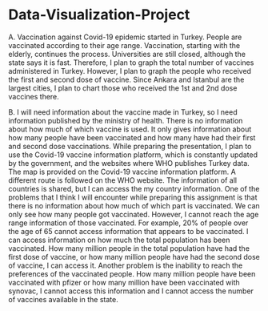 # Data-Visualization-Project

A. Vaccination against Covid-19 epidemic started in Turkey. People are vaccinated according to their age range. Vaccination, starting with the elderly, continues the process. Universities are still closed, although the state says it is fast. Therefore, I plan to graph the total number of vaccines administered in Turkey. However, I plan to graph the people who received the first and second dose of vaccine. Since Ankara and Istanbul are the largest cities, I plan to chart those who received the 1st and 2nd dose vaccines there.

B. I will need information about the vaccine made in Turkey, so I need information published by the ministry of health. There is no information about how much of which vaccine is used. It only gives information about how many people have been vaccinated and how many have had their first and second dose vaccinations.
While preparing the presentation, I plan to use the Covid-19 vaccine information platform, which is constantly updated by the government, and the websites where WHO publishes Turkey data. The map is provided on the Covid-19 vaccine information platform. A different route is followed on the WHO website. The information of all countries is shared, but I can access the my country information.
One of the problems that I think I will encounter while preparing this assignment is that there is no information about how much of which part is vaccinated. We can only see how many people got vaccinated. However, I cannot reach the age range information of those vaccinated. For example, 20% of people over the age of 65 cannot access information that appears to be vaccinated. I can access information on how much the total population has been vaccinated. How many million people in the total population have had the first dose of vaccine, or how many million people have had the second dose of vaccine, I can access it.
Another problem is the inability to reach the preferences of the vaccinated people. How many million people have been vaccinated with pfizer or how many million have been vaccinated with synovac, I cannot access this information and I cannot access the number of vaccines available in the state.
